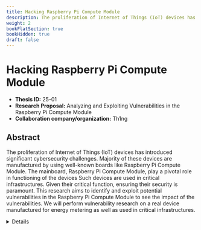 ```yaml
---
title: Hacking Raspberry Pi Compute Module
description: The proliferation of Internet of Things (IoT) devices has introduced significant cybersecurity challenges. Majority of these devices are manufactured by using well-known boards like Raspberry Pi Compute Module. The mainboard, Raspberry Pi Compute Module, play a pivotal role in functioning of the devices Such devices are used in critical infrastructures. Given their critical function, ensuring their security is paramount. This research aims to identify and exploit potential vulnerabilities in the Raspberry Pi Compute Module to see the impact of the vulnerabilities. We will perform vulnerability research on a real device manufactured for energy metering as well as used in critical infrastructures.
weight: 2
bookFlatSection: true
bookHidden: true
draft: false
---
```


# Hacking Raspberry Pi Compute Module

- **Thesis ID:** 25-01
- **Research Proposal:** Analyzing and Exploiting Vulnerabilities in the Raspberry Pi Compute Module
- **Collaboration company/organization:** Th1ng

## Abstract

The proliferation of Internet of Things (IoT) devices has introduced significant cybersecurity challenges. Majority of these devices are manufactured by using well-known boards like Raspberry Pi Compute Module. The mainboard, Raspberry Pi Compute Module, play a pivotal role in functioning of the devices Such devices are used in critical infrastructures. Given their critical function, ensuring their security is paramount. This research aims to identify and exploit potential vulnerabilities in the Raspberry Pi Compute Module to see the impact of the vulnerabilities. We will perform vulnerability research on a real device manufactured for energy metering as well as used in critical infrastructures.

<details>
<summary>Details</summary>

## 1. Background

The energy metering device that we test is a DIN rail-mounted gateway designed for metering and sensor data logging, facilitating automatic control through communication with cloud services via LAN and/or an internal 4G modem. It supports various communication protocols, including Modbus RTU, Modbus TCP, MQTT, and IEC 60870-5-103, and interfaces with devices such as energy meters, solar PV inverters, and temperature sensors. 

## 2. Problem Statement

Despite its advanced features, the Raspberry Pi Compute Module, like many IoT devices, may harbor vulnerabilities that could be exploited by malicious actors, potentially compromising energy data integrity and user privacy. This research seeks to systematically identify and assess these vulnerabilities to bolster the device's security.

## 3. Objectives

- **Primary Objective**: Identify and exploit potential security vulnerabilities in the Raspberry Pi Compute Module on an energy gateway.

- **Secondary Objectives**:
  - Analyze the device's hardware and software architecture.
  - Assess the security of communication protocols and data transmission methods.
  - Evaluate the effectiveness of existing security measures.
  - Propose recommendations to mitigate identified vulnerabilities.

## 4. Literature Review

Previous studies have highlighted common vulnerabilities in IoT devices, including weak authentication mechanisms, insecure communication protocols, and inadequate firmware protections. Research on Raspberry Pi Compute Module has underscored the critical need for robust security measures to prevent unauthorized access and data manipulation.

## 5. Research Methodology

- **Device Acquisition**: Obtain a Raspberry Pi Compute Module unit from the lab for hands-on analysis.

- **Hardware Analysis**:
  - Inspect physical interfaces (e.g., Ethernet, RS-485, USB) for potential exploitation vectors.
  - Examine the device's hardware components to identify debug ports or other access points.

- **Firmware Analysis**:
  - Extract and analyze the firmware to identify potential vulnerabilities.
  - Assess the implementation of security features such as secure boot and firmware encryption.

- **Network Analysis**:
  - Monitor network traffic to evaluate the security of communication protocols (e.g., Modbus TCP, MQTT).
  - Test for vulnerabilities such as lack of encryption or weak authentication mechanisms.

- **Exploitation**:
  - Develop and execute proof-of-concept exploits to demonstrate the impact of identified vulnerabilities.
  - Assess the potential consequences of exploitation, including unauthorized data access or device control.

- **Mitigation Recommendations**:
  - Based on findings, propose security enhancements to mitigate identified vulnerabilities.
  - Suggest best practices for secure deployment and maintenance of the device.

## 6. Expected Outcomes

- Comprehensive identification of vulnerabilities within the Raspberry Pi Compute Module.
- Demonstrated exploits highlighting potential security risks.
- Detailed recommendations for improving the device's security.
- Contribution to the broader field of IoT security research.

## 7. Timeline

| Phase                        | Duration   |
|------------------------------|------------|
| Literature review and device acquisition                          | 2 weeks   |
| Hardware and firmware analysis                                    | 2 months   |
| Network analysis and vulnerability identification                 | 2 months   |
| Development and testing of proof-of-concept exploits              | 2 weeks   |
| Compilation of findings and formulation of mitigation strategies  | 1 week   |
| Thesis Writing and Submission                                     | 2 weeks    |

## 8. Conclusion

This research will provide valuable insights into the security of the Raspberry Pi Compute Module embedded on an energy gateway, identifying potential vulnerabilities and offering recommendations to mitigate them. The findings will contribute to enhancing the security of IoT devices in the energy sector, safeguarding critical infrastructure and user data.

## 9. References

- Additional scholarly articles and resources on IoT security and vulnerability analysis. 

</details>
